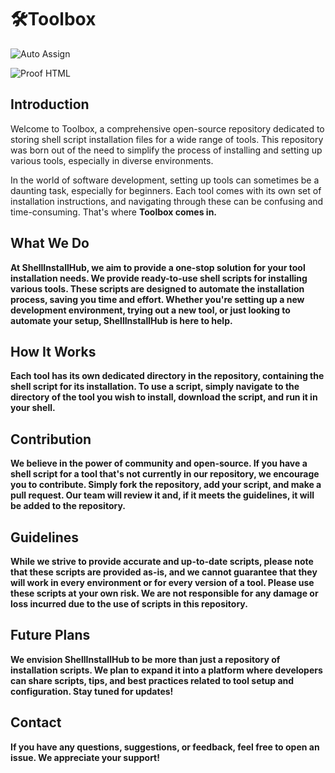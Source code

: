 # 🛠️Toolbox


![Auto Assign](https://github.com/AutOps-Open-Source-Projects/demo-repository/actions/workflows/auto-assign.yml/badge.svg)

![Proof HTML](https://github.com/AutOps-Open-Source-Projects/demo-repository/actions/workflows/proof-html.yml/badge.svg)

## Introduction

Welcome to Toolbox, a comprehensive open-source repository dedicated to storing shell script installation files for a wide range of tools. This repository was born out of the need to simplify the process of installing and setting up various tools, especially in diverse environments.

In the world of software development, setting up tools can sometimes be a daunting task, especially for beginners. Each tool comes with its own set of installation instructions, and navigating through these can be confusing and time-consuming. That's where <b>Toolbox<b> comes in.

## What We Do

At ShellInstallHub, we aim to provide a one-stop solution for your tool installation needs. We provide ready-to-use shell scripts for installing various tools. These scripts are designed to automate the installation process, saving you time and effort. Whether you're setting up a new development environment, trying out a new tool, or just looking to automate your setup, ShellInstallHub is here to help.

## How It Works

Each tool has its own dedicated directory in the repository, containing the shell script for its installation. To use a script, simply navigate to the directory of the tool you wish to install, download the script, and run it in your shell.

## Contribution

We believe in the power of community and open-source. If you have a shell script for a tool that's not currently in our repository, we encourage you to contribute. Simply fork the repository, add your script, and make a pull request. Our team will review it and, if it meets the guidelines, it will be added to the repository.

## Guidelines

While we strive to provide accurate and up-to-date scripts, please note that these scripts are provided as-is, and we cannot guarantee that they will work in every environment or for every version of a tool. Please use these scripts at your own risk. We are not responsible for any damage or loss incurred due to the use of scripts in this repository.

## Future Plans

We envision ShellInstallHub to be more than just a repository of installation scripts. We plan to expand it into a platform where developers can share scripts, tips, and best practices related to tool setup and configuration. Stay tuned for updates!

## Contact

If you have any questions, suggestions, or feedback, feel free to open an issue. We appreciate your support!

